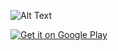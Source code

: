 ![Alt Text](https://github.com/johnmelodyme/Bluetooth/blob/master/screenshot/ezgif-1-92c3f16891b8.gif?raw=true)






<a href='https://play.google.com/store/apps/details?id=com.johnmelodyme.ble&pcampaignid=pcampaignidMKT-Other-global-all-co-prtnr-py-PartBadge-Mar2515-1'><img alt='Get it on Google Play' src='https://play.google.com/intl/en_us/badges/static/images/badges/en_badge_web_generic.png'/></a>
